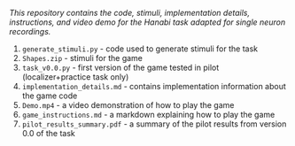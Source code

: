 *This repository contains the code, stimuli, implementation details, instructions, and video demo for the Hanabi task adapted for single neuron recordings.*
1. `generate_stimuli.py` - code used to generate stimuli for the task
2. `Shapes.zip` - stimuli for the game
3. `task_v0.0.py` - first version of the game tested in pilot (localizer+practice task only)
4. `implementation_details.md` - contains implementation information about the game code
5. `Demo.mp4` - a video demonstration of how to play the game
6. `game_instructions.md` - a markdown explaining how to play the game
7. `pilot_results_summary.pdf` - a summary of the pilot results from version 0.0 of the task



